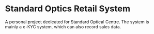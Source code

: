 
# Standard Optics Retail System


A personal project dedicated for Standard Optical Centre. The system is mainly a e-KYC system, which can also record sales data.